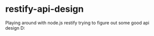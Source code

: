 # restify-api-design
Playing around with node.js restify trying to figure out some good api design D:
